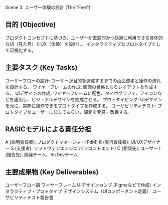 Scene 3: ユーザー体験の設計 (The "Feel")
## 目的 (Objective)
プロダクトコンセプトに基づき、ユーザーが直感的かつ快適に利用できる具体的なUI（見た目）とUX（体験）を設計し、インタラクティブなプロトタイプとして可視化する。

## 主要タスク (Key Tasks)
ユーザーフローの設計: ユーザーが目的を達成するまでの画面遷移と操作の流れを設計する。
ワイヤーフレームの作成: 画面の骨格となるレイアウトを作成する。
UIデザインの作成: ワイヤーフレームに配色、タイポグラフィ、アイコンなどを適用し、ビジュアルデザインを完成させる。
プロトタイピング: UIデザインを元に、実際に操作できるプロトタイプを作成する。
ユーザビリティテスト: プロトタイプをユーザーに試してもらい、課題を発見・改善する。

## RASICモデルによる責任分担
A (説明責任者): プロダクトマネージャー(PdM)
R (実行責任者): UI/UXデザイナー
S (支援者): ソフトウェアエンジニア(フロントエンド)
C (相談先): ユーザー
I (報告先): 開発チーム、BizDevチーム

## 主要成果物 (Key Deliverables)
ユーザーフロー図
ワイヤーフレーム
UIデザインカンプ (Figmaなどで作成)
インタラクティブ・プロトタイプ
デザインシステム（UIコンポーネント定義）
ユーザビリティテスト報告書

